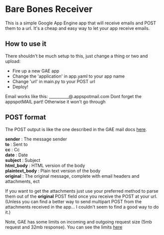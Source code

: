 # Bare Bones Receiver

This is a simple Google App Engine app that will receive emails and POST them to a url. 
It's a cheap and easy way to let your app receive emails.

## How to use it

There shouldn't be much setup to this, just change a thing or two and upload: 
- Fire up a new GAE app
- Change the 'application' in app.yaml to your app name
- Change 'url' in main.py to your POST url
- Deploy!

Email works like this: __________@<yourapp>.appspotmail.com
Dont forget the appspotMAIL part!  Otherwise it won't go through  

## POST format

The POST output is like the one described in the GAE mail docs [here](https://developers.google.com/appengine/docs/python/mail/receivingmail).

**sender**         : The message sender  
**to**             : Sent to  
**cc**             : Cc  
**date**           : Date  
**subject**        : Subject  
**html_body**      : HTML version of the body  
**plaintext_body** : Plain text version of the body  
**original**       : The original message, complete with email headers and attachments, ect

If you want to get the attachments just use your preferred method to parse them out of the **original** POST field once you receive the POST at your url. (Unless you can find a better way to send multipart POST from the attachments received in the app... I couldn't seem to find a good way to do it.)  

Note, GAE has some limits on incoming and outgoing request size (5mb request and 32mb response).  You can see the limits [here](https://developers.google.com/appengine/docs/python/urlfetch/overview)